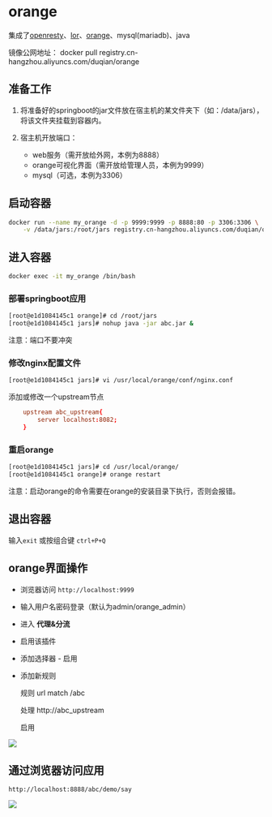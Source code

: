# orange
集成了[openresty][t1]、[lor][t2]、[orange][t3]、mysql(mariadb)、java

镜像公网地址：
docker pull registry.cn-hangzhou.aliyuncs.com/duqian/orange

## 准备工作

1. 将准备好的springboot的jar文件放在宿主机的某文件夹下（如：/data/jars），将该文件夹挂载到容器内。

2. 宿主机开放端口：
    - web服务（需开放给外网，本例为8888）
    - orange可视化界面（需开放给管理人员，本例为9999）
    - mysql（可选，本例为3306）

## 启动容器

```bash
docker run --name my_orange -d -p 9999:9999 -p 8888:80 -p 3306:3306 \
    -v /data/jars:/root/jars registry.cn-hangzhou.aliyuncs.com/duqian/orange
```
## 进入容器

```bash
docker exec -it my_orange /bin/bash
```

### 部署springboot应用

```bash
[root@e1d1084145c1 orange]# cd /root/jars
[root@e1d1084145c1 jars]# nohup java -jar abc.jar &
```
注意：端口不要冲突

### 修改nginx配置文件

```bash
[root@e1d1084145c1 jars]# vi /usr/local/orange/conf/nginx.conf
```
添加或修改一个upstream节点
```conf
    upstream abc_upstream{
        server localhost:8082;
    } 
```

### 重启orange

```bash
[root@e1d1084145c1 jars]# cd /usr/local/orange/
[root@e1d1084145c1 orange]# orange restart
```

注意：启动orange的命令需要在orange的安装目录下执行，否则会报错。

## 退出容器

输入`exit` 或按组合键 `ctrl+P+Q`

## orange界面操作
- 浏览器访问 `http://localhost:9999`
- 输入用户名密码登录（默认为admin/orange_admin）
- 进入 **代理&分流**
- 启用该插件
- 添加选择器 - 启用
- 添加新规则
    
    规则 url match /abc
    
    处理 http://abc_upstream
    
    启用

![](http://ouapqg8mg.bkt.clouddn.com/18-1-20/62759662.jpg)

## 通过浏览器访问应用
```
http://localhost:8888/abc/demo/say
```

![](http://ouapqg8mg.bkt.clouddn.com/18-1-20/11898818.jpg)

[t1]: https://openresty.org/cn/
[t2]: https://github.com/sumory/lor
[t3]: http://orange.sumory.com/
